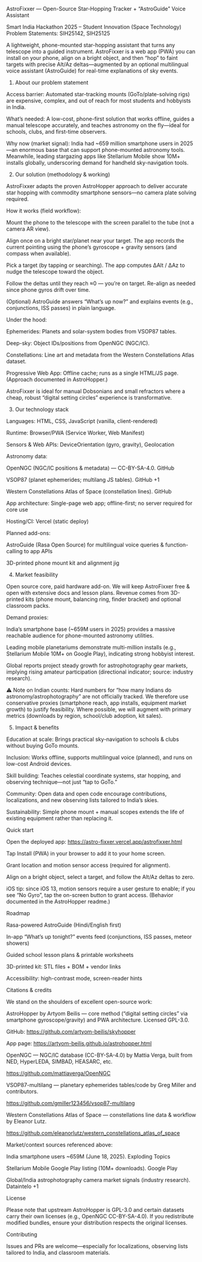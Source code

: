 AstroFixxer — Open-Source Star-Hopping Tracker + “AstroGuide” Voice Assistant

Smart India Hackathon 2025 – Student Innovation (Space Technology)
Problem Statements: SIH25142, SIH25125

A lightweight, phone-mounted star-hopping assistant that turns any telescope into a guided instrument. AstroFixxer is a web app (PWA) you can install on your phone, align on a bright object, and then “hop” to faint targets with precise Alt/Az deltas—augmented by an optional multilingual voice assistant (AstroGuide) for real-time explanations of sky events.

1) About our problem statement

Access barrier: Automated star-tracking mounts (GoTo/plate-solving rigs) are expensive, complex, and out of reach for most students and hobbyists in India.

What’s needed: A low-cost, phone-first solution that works offline, guides a manual telescope accurately, and teaches astronomy on the fly—ideal for schools, clubs, and first-time observers.

Why now (market signal): India had ~659 million smartphone users in 2025—an enormous base that can support phone-mounted astronomy tools. Meanwhile, leading stargazing apps like Stellarium Mobile show 10M+ installs globally, underscoring demand for handheld sky-navigation tools. 


2) Our solution (methodology & working)

AstroFixxer adapts the proven AstroHopper approach to deliver accurate star hopping with commodity smartphone sensors—no camera plate solving required.

How it works (field workflow):

Mount the phone to the telescope with the screen parallel to the tube (not a camera AR view).

Align once on a bright star/planet near your target. The app records the current pointing using the phone’s gyroscope + gravity sensors (and compass when available).

Pick a target (by tapping or searching). The app computes ∆Alt / ∆Az to nudge the telescope toward the object.

Follow the deltas until they reach ≈0 — you’re on target. Re-align as needed since phone gyros drift over time.

(Optional) AstroGuide answers “What’s up now?” and explains events (e.g., conjunctions, ISS passes) in plain language.

Under the hood:

Ephemerides: Planets and solar-system bodies from VSOP87 tables. 


Deep-sky: Object IDs/positions from OpenNGC (NGC/IC). 


Constellations: Line art and metadata from the Western Constellations Atlas dataset. 


Progressive Web App: Offline cache; runs as a single HTML/JS page. (Approach documented in AstroHopper.) 

AstroFixxer is ideal for manual Dobsonians and small refractors where a cheap, robust “digital setting circles” experience is transformative. 


3) Our technology stack

Languages: HTML, CSS, JavaScript (vanilla, client-rendered)

Runtime: Browser/PWA (Service Worker, Web Manifest)

Sensors & Web APIs: DeviceOrientation (gyro, gravity), Geolocation

Astronomy data:

OpenNGC (NGC/IC positions & metadata) — CC-BY-SA-4.0. 
GitHub

VSOP87 (planet ephemerides; multilang JS tables). 
GitHub
+1

Western Constellations Atlas of Space (constellation lines). 
GitHub

App architecture: Single-page web app; offline-first; no server required for core use

Hosting/CI: Vercel (static deploy)

Planned add-ons:

AstroGuide (Rasa Open Source) for multilingual voice queries & function-calling to app APIs

3D-printed phone mount kit and alignment jig

4) Market feasibility

Open source core, paid hardware add-on. We will keep AstroFixxer free & open with extensive docs and lesson plans. Revenue comes from 3D-printed kits (phone mount, balancing ring, finder bracket) and optional classroom packs.

Demand proxies:

India’s smartphone base (~659M users in 2025) provides a massive reachable audience for phone-mounted astronomy utilities. 


Leading mobile planetariums demonstrate multi-million installs (e.g., Stellarium Mobile 10M+ on Google Play), indicating strong hobbyist interest. 


Global reports project steady growth for astrophotography gear markets, implying rising amateur participation (directional indicator; source: industry research). 


⚠️ Note on Indian counts: Hard numbers for “how many Indians do astronomy/astrophotography” are not officially tracked. We therefore use conservative proxies (smartphone reach, app installs, equipment market growth) to justify feasibility. Where possible, we will augment with primary metrics (downloads by region, school/club adoption, kit sales).

5) Impact & benefits

Education at scale: Brings practical sky-navigation to schools & clubs without buying GoTo mounts.

Inclusion: Works offline, supports multilingual voice (planned), and runs on low-cost Android devices.

Skill building: Teaches celestial coordinate systems, star hopping, and observing technique—not just “tap to GoTo.”

Community: Open data and open code encourage contributions, localizations, and new observing lists tailored to India’s skies.

Sustainability: Simple phone mount + manual scopes extends the life of existing equipment rather than replacing it.

Quick start

Open the deployed app: https://astro-fixxer.vercel.app/astrofixxer.html

Tap Install (PWA) in your browser to add it to your home screen.

Grant location and motion sensor access (required for alignment).

Align on a bright object, select a target, and follow the Alt/Az deltas to zero.

iOS tip: since iOS 13, motion sensors require a user gesture to enable; if you see “No Gyro”, tap the on-screen button to grant access. (Behavior documented in the AstroHopper readme.) 


Roadmap

 Rasa-powered AstroGuide (Hindi/English first)

 In-app “What’s up tonight?” events feed (conjunctions, ISS passes, meteor showers)

 Guided school lesson plans & printable worksheets

 3D-printed kit: STL files + BOM + vendor links

 Accessibility: high-contrast mode, screen-reader hints

Citations & credits

We stand on the shoulders of excellent open-source work:

AstroHopper by Artyom Beilis — core method (“digital setting circles” via smartphone gyroscope/gravity) and PWA architecture. Licensed GPL-3.0.

GitHub: https://github.com/artyom-beilis/skyhopper

App page: https://artyom-beilis.github.io/astrohopper.html


OpenNGC — NGC/IC database (CC-BY-SA-4.0) by Mattia Verga, built from NED, HyperLEDA, SIMBAD, HEASARC, etc.

https://github.com/mattiaverga/OpenNGC


VSOP87-multilang — planetary ephemerides tables/code by Greg Miller and contributors.

https://github.com/gmiller123456/vsop87-multilang


Western Constellations Atlas of Space — constellations line data & workflow by Eleanor Lutz.

https://github.com/eleanorlutz/western_constellations_atlas_of_space


Market/context sources referenced above:

India smartphone users ~659M (June 18, 2025). 
Exploding Topics

Stellarium Mobile Google Play listing (10M+ downloads). 
Google Play

Global/India astrophotography camera market signals (industry research). 
Dataintelo
+1

License

Please note that upstream AstroHopper is GPL-3.0 and certain datasets carry their own licenses (e.g., OpenNGC CC-BY-SA-4.0). If you redistribute modified bundles, ensure your distribution respects the original licenses. 

Contributing

Issues and PRs are welcome—especially for localizations, observing lists tailored to India, and classroom materials.